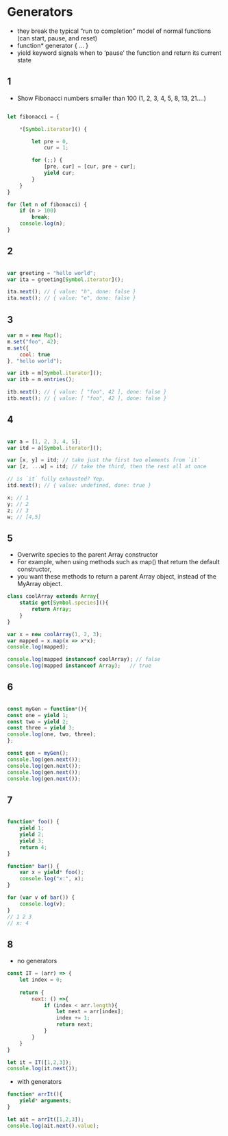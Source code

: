 # Generators

* they break the typical “run to completion” model of normal functions (can start, pause, and reset)
* function* generator { … }
* yield keyword signals when to ‘pause’ the function and return its current state

## 1
* Show Fibonacci numbers smaller than 100 (1, 2, 3, 4, 5, 8, 13, 21....)
```javascript

let fibonacci = {

    *[Symbol.iterator]() {

        let pre = 0,
            cur = 1;

        for (;;) {
            [pre, cur] = [cur, pre + cur];
            yield cur;
        }
    }
}

for (let n of fibonacci) {
    if (n > 100)
        break;
    console.log(n);
}
```
## 2
```javascript

var greeting = "hello world";
var ita = greeting[Symbol.iterator]();

ita.next(); // { value: "h", done: false }
ita.next(); // { value: "e", done: false }
```

## 3
```javascript
var m = new Map();
m.set("foo", 42);
m.set({
    cool: true
}, "hello world");

var itb = m[Symbol.iterator]();
var itb = m.entries();

itb.next(); // { value: [ "foo", 42 ], done: false }
itb.next(); // { value: [ "foo", 42 ], done: false }
```    

## 4
```javascript

var a = [1, 2, 3, 4, 5];
var itd = a[Symbol.iterator]();

var [x, y] = itd; // take just the first two elements from `it`
var [z, ...w] = itd; // take the third, then the rest all at once

// is `it` fully exhausted? Yep.
itd.next(); // { value: undefined, done: true }

x; // 1
y; // 2
z; // 3
w; // [4,5]
```
## 5

* Overwrite species to the parent Array constructor
* For example, when using methods such as map() that return the default constructor,
* you want these methods to return a parent Array object, instead of the MyArray object.

```javascript
class coolArray extends Array{
    static get[Symbol.species](){
        return Array;
    }
}

var x = new coolArray(1, 2, 3);
var mapped = x.map(x => x*x);
console.log(mapped);

console.log(mapped instanceof coolArray); // false
console.log(mapped instanceof Array);   // true
```





## 6

```javascript

const myGen = function*(){
const one = yield 1;
const two = yield 2;
const three = yield 3;
console.log(one, two, three);
};

const gen = myGen();
console.log(gen.next());
console.log(gen.next());
console.log(gen.next());
console.log(gen.next());
```

## 7
```javascript

function* foo() {
    yield 1;
    yield 2;
    yield 3;
    return 4;
}

function* bar() {
    var x = yield* foo();
    console.log("x:", x);
}

for (var v of bar()) {
    console.log(v);
}
// 1 2 3
// x: 4
```

## 8 
* no generators
```javascript
const IT = (arr) => {
    let index = 0;
    
    return {
        next: () =>{
            if (index < arr.length){
                let next = arr[index];
                index += 1;
                return next;
            }
        }
    }
}

let it = IT([1,2,3]);
console.log(it.next());
```
* with generators
```javascript
function* arrIt(){
    yield* arguments;
}

let ait = arrIt([1,2,3]);
console.log(ait.next().value);
```
